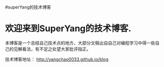 
#superYang的技术博客

# 欢迎来到SuperYang的技术博客. 

本博客是一个总结自己技术点的地方，大部分文稿出自自己对编程学习中得一些自己的见解看法，有不足之处望大家批评指正。

技术博客地址： http://yangchao0033.github.io/blog

